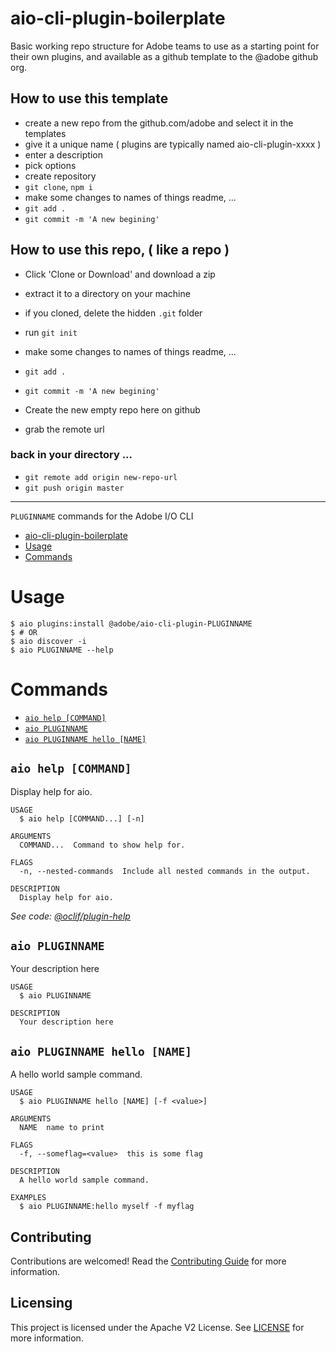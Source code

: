 # aio-cli-plugin-boilerplate

Basic working repo structure for Adobe teams to use as a starting point for their own plugins, and available as a github template to the @adobe github org.

## How to use this template

- create a new repo from the github.com/adobe and select it in the templates
- give it a unique name ( plugins are typically named aio-cli-plugin-xxxx )
- enter a description
- pick options
- create repository
- `git clone`, `npm i`
- make some changes to names of things readme, ...
- `git add .`
- `git commit -m 'A new begining'`

## How to use this repo, ( like a repo )

- Click 'Clone or Download' and download a zip
- extract it to a directory on your machine
- if you cloned, delete the hidden `.git` folder
- run `git init`
- make some changes to names of things readme, ...
- `git add .`
- `git commit -m 'A new begining'`

- Create the new empty repo here on github
- grab the remote url 

### back in your directory ...

- `git remote add origin new-repo-url`
- `git push origin master`

---

`PLUGINNAME` commands for the Adobe I/O CLI

<!-- toc -->
* [aio-cli-plugin-boilerplate](#aio-cli-plugin-boilerplate)
* [Usage](#usage)
* [Commands](#commands)
<!-- tocstop -->

# Usage

```sh-session
$ aio plugins:install @adobe/aio-cli-plugin-PLUGINNAME
$ # OR
$ aio discover -i
$ aio PLUGINNAME --help
```

# Commands
<!-- commands -->
* [`aio help [COMMAND]`](#aio-help-command)
* [`aio PLUGINNAME`](#aio-pluginname)
* [`aio PLUGINNAME hello [NAME]`](#aio-pluginname-hello-name)

## `aio help [COMMAND]`

Display help for aio.

```
USAGE
  $ aio help [COMMAND...] [-n]

ARGUMENTS
  COMMAND...  Command to show help for.

FLAGS
  -n, --nested-commands  Include all nested commands in the output.

DESCRIPTION
  Display help for aio.
```

_See code: [@oclif/plugin-help](https://github.com/oclif/plugin-help/blob/v6.2.6/src/commands/help.ts)_

## `aio PLUGINNAME`

Your description here

```
USAGE
  $ aio PLUGINNAME

DESCRIPTION
  Your description here
```

## `aio PLUGINNAME hello [NAME]`

A hello world sample command.

```
USAGE
  $ aio PLUGINNAME hello [NAME] [-f <value>]

ARGUMENTS
  NAME  name to print

FLAGS
  -f, --someflag=<value>  this is some flag

DESCRIPTION
  A hello world sample command.

EXAMPLES
  $ aio PLUGINNAME:hello myself -f myflag
```
<!-- commandsstop -->

## Contributing

Contributions are welcomed! Read the [Contributing Guide](CONTRIBUTING.md) for more information.

## Licensing

This project is licensed under the Apache V2 License. See [LICENSE](LICENSE) for more information.
